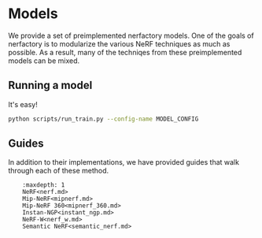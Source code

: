 # Models

We provide a set of preimplemented nerfactory models. One of the goals of nerfactory is to modularize the various NeRF techniques as much as possible. As a result, many of the techniqes from these preimplemented models can be mixed.

## Running a model

It's easy!

```bash
python scripts/run_train.py --config-name MODEL_CONFIG
```

## Guides

In addition to their implementations, we have provided guides that walk through each of these method. 

```{toctree}
    :maxdepth: 1
    NeRF<nerf.md>
    Mip-NeRF<mipnerf.md>
    Mip-NeRF 360<mipnerf_360.md>
    Instan-NGP<instant_ngp.md>
    NeRF-W<nerf_w.md>
    Semantic NeRF<semantic_nerf.md>
```
